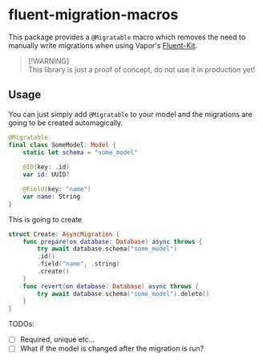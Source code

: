 # fluent-migration-macros
This package provides a `@Migratable` macro which removes the need to manually write migrations when using Vapor's [Fluent-Kit](https://github.com/vapor/fluent-kit).

> [!WARNING]\
> This library is just a proof of concept, do not use it in production yet!

## Usage
You can just simply add `@Migratable` to your model and the migrations are going to be created automagically.

```swift
@Migratable
final class SomeModel: Model {
    static let schema = "some_model"
    
    @ID(key: .id)
    var id: UUID?

    @Field(key: "name")
    var name: String
}
```

This is going to create

```swift
struct Create: AsyncMigration {
    func prepare(on database: Database) async throws {
        try await database.schema("some_model")
        .id()
        .field("name", .string)
        .create()
    }
    func revert(on database: Database) async throws {
        try await database.schema("some_model").delete()
    }
}
```

TODOs:
- [ ] Required, unique etc...
- [ ] What if the model is changed after the migration is run?
